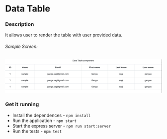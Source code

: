 # Data Table

### Description

It allows user to render the table with user provided data.

###### Sample Screen:
![Data Table](docs/sample.png)

### Get it running

- Install the dependences -  ``` npm install ```
- Run the application - ``` npm start ```
- Start the express server - ``` npm run start:server ```
- Run the tests - ``` npm test ```

